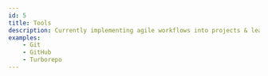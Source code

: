 ```yaml
---
id: 5
title: Tools
description: Currently implementing agile workflows into projects & learning about software in production.
examples:
    - Git
    - GitHub
    - Turborepo
---
```

